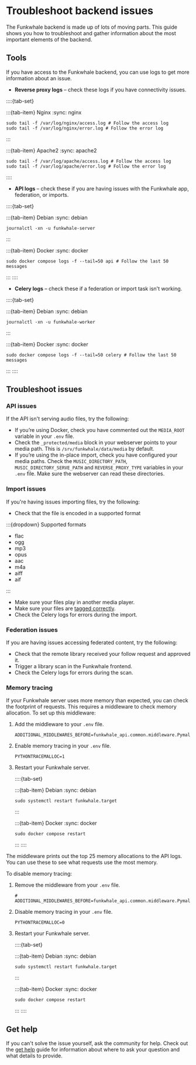 # Troubleshoot backend issues

The Funkwhale backend is made up of lots of moving parts. This guide shows you how to troubleshoot and gather information about the most important elements of the backend.

## Tools

If you have access to the Funkwhale backend, you can use logs to get more information about an issue.

- **Reverse proxy logs** – check these logs if you have connectivity issues.

::::{tab-set}

:::{tab-item} Nginx
:sync: nginx

```{code-block} sh
sudo tail -f /var/log/nginx/access.log # Follow the access log
sudo tail -f /var/log/nginx/error.log # Follow the error log
```

:::

:::{tab-item} Apache2
:sync: apache2

```{code-block} sh
sudo tail -f /var/log/apache/access.log # Follow the access log
sudo tail -f /var/log/apache/error.log # Follow the error log
```

::::

- **API logs** – check these if you are having issues with the Funkwhale app, federation, or imports.

::::{tab-set}

:::{tab-item} Debian
:sync: debian

```{code-block} sh
journalctl -xn -u funkwhale-server
```

:::

:::{tab-item} Docker
:sync: docker

```{code-block} sh
sudo docker compose logs -f --tail=50 api # Follow the last 50 messages
```

:::
::::

- **Celery logs** – check these if a federation or import task isn't working.

::::{tab-set}

:::{tab-item} Debian
:sync: debian

```{code-block} sh
journalctl -xn -u funkwhale-worker
```

:::

:::{tab-item} Docker
:sync: docker

```{code-block} sh
sudo docker compose logs -f --tail=50 celery # Follow the last 50 messages
```

:::
::::

## Troubleshoot issues

### API issues

If the API isn't serving audio files, try the following:

- If you’re using Docker, check you have commented out the `MEDIA_ROOT` variable in your `.env` file.
- Check the `_protected/media` block in your webserver points to your media path. This is `/srv/funkwhale/data/media` by default.
- If you’re using the in-place import, check you have configured your media paths. Check the `MUSIC_DIRECTORY_PATH`, `MUSIC_DIRECTORY_SERVE_PATH` and `REVERSE_PROXY_TYPE` variables in your `.env` file. Make sure the webserver can read these directories.

### Import issues

If you're having issues importing files, try the following:

- Check that the file is encoded in a supported format

:::{dropdown} Supported formats

- flac
- ogg
- mp3
- opus
- aac
- m4a
- aiff
- aif

:::

- Make sure your files play in another media player.
- Make sure your files are [tagged correctly](../../user/libraries/content/tag.md).
- Check the Celery logs for errors during the import.

### Federation issues

If you are having issues accessing federated content, try the following:

- Check that the remote library received your follow request and approved it.
- Trigger a library scan in the Funkwhale frontend.
- Check the Celery logs for errors during the scan.

### Memory tracing

If your Funkwhale server uses more memory than expected, you can check the footprint of requests. This requires a middleware to check memory allocation. To set up this middleware:

1. Add the middleware to your `.env` file.

   ```{code-block} text
   ADDITIONAL_MIDDLEWARES_BEFORE=funkwhale_api.common.middleware.PymallocMiddleware
   ```

2. Enable memory tracing in your `.env` file.

   ```{code-block} text
   PYTHONTRACEMALLOC=1
   ```

3. Restart your Funkwhale server.

   ::::{tab-set}

   :::{tab-item} Debian
   :sync: debian

   ```{code-block} sh
   sudo systemctl restart funkwhale.target
   ```

   :::

   :::{tab-item} Docker
   :sync: docker

   ```{code-block} sh
   sudo docker compose restart
   ```

   :::
   ::::

The middleware prints out the top 25 memory allocations to the API logs. You can use these to see what requests use the most memory.

To disable memory tracing:

1. Remove the middleware from your `.env` file.

   ```{code-block} text
   # ADDITIONAL_MIDDLEWARES_BEFORE=funkwhale_api.common.middleware.PymallocMiddleware
   ```

2. Disable memory tracing in your `.env` file.

   ```{code-block} text
   PYTHONTRACEMALLOC=0
   ```

3. Restart your Funkwhale server.

   ::::{tab-set}

   :::{tab-item} Debian
   :sync: debian

   ```{code-block} sh
   sudo systemctl restart funkwhale.target
   ```

   :::

   :::{tab-item} Docker
   :sync: docker

   ```{code-block} sh
   sudo docker compose restart
   ```

   :::
   ::::

## Get help

If you can't solve the issue yourself, ask the community for help. Check out the [get help](help.md) guide for information about where to ask your question and what details to provide.
